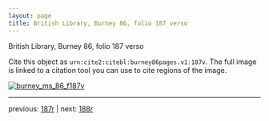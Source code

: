 ```yaml
---
layout: page
title: British Library, Burney 86, folio 187 verso
---
```


British Library, Burney 86, folio 187 verso

Cite this object as `urn:cite2:citebl:burney86pages.v1:187v`.  The full image is linked to a citation tool you can use to cite regions of the image.

[![burney_ms_86_f187v](http://www.homermultitext.org/iipsrv?IIIF=/project/homer/pyramidal/deepzoom/citebl/burney86imgs/v1/burney_ms_86_f187v.tif/full/800,/0/default.jpg)](http://www.homermultitext.org/ict2/?urn=urn:cite2:citebl:burney86imgs.v1:burney_ms_86_f187v) 

---

previous:  [187r](../187r/) | next: [188r](../188r/)